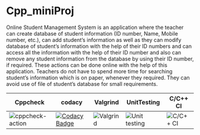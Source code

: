 # Cpp_miniProj

<p>Online Student Management System is an application where the teacher can create database of student information (ID number, Name, Mobile number, etc.), can add student’s information as well as they can modify database of student’s information with the help of their ID numbers and can access all the information with the help of their ID number and also can remove any student information from the database by using their ID number, if required. These actions can be done online with the help of this application. Teachers do not have to spend more time for searching student’s information which is on paper, whenever they required. They can avoid use of file of student’s database for small requirements.</p>



|Cppcheck|codacy|Valgrind|UnitTesting|C/C++ CI|
|--------|------|--------|-----------|--------|
|![cppcheck-action](https://github.com/99002684/Cpp_miniProj/workflows/cppcheck-action/badge.svg)|[![Codacy Badge](https://app.codacy.com/project/badge/Grade/898b340c2b064ae190d0ef70c2a33457)](https://www.codacy.com/gh/99002684/Cpp_miniProj/dashboard?utm_source=github.com&amp;utm_medium=referral&amp;utm_content=99002684/Cpp_miniProj&amp;utm_campaign=Badge_Grade)|![Valgrind](https://github.com/99002684/Cpp_miniProj/workflows/Valgrind/badge.svg?branch=master)|![Unit testing](https://github.com/99002684/Cpp_miniProj/workflows/Unit%20testing/badge.svg?branch=master)|![C/C++ CI](https://github.com/99002684/Cpp_miniProj/workflows/C/C++%20CI/badge.svg?branch=master)|
